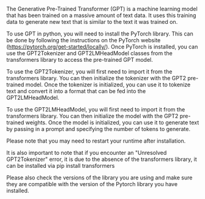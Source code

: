 The Generative Pre-Trained Transformer (GPT) is a machine learning model that has been trained on a massive amount of text data. It uses this training data to generate new text that is similar to the text it was trained on.

To use GPT in python, you will need to install the PyTorch library. This can be done by following the instructions on the PyTorch website (https://pytorch.org/get-started/locally/). Once PyTorch is installed, you can use the GPT2Tokenizer and GPT2LMHeadModel classes from the transformers library to access the pre-trained GPT model.

To use the GPT2Tokenizer, you will first need to import it from the transformers library. You can then initialize the tokenizer with the GPT2 pre-trained model. Once the tokenizer is initialized, you can use it to tokenize text and convert it into a format that can be fed into the GPT2LMHeadModel.

To use the GPT2LMHeadModel, you will first need to import it from the transformers library. You can then initialize the model with the GPT2 pre-trained weights. Once the model is initialized, you can use it to generate text by passing in a prompt and specifying the number of tokens to generate.

Please note that you may need to restart your runtime after installation.

It is also important to note that if you encounter an "Unresolved GPT2Tokenizer" error, it is due to the absence of the transformers library, it can be installed via pip install transformers

Please also check the versions of the library you are using and make sure they are compatible with the version of the Pytorch library you have installed.